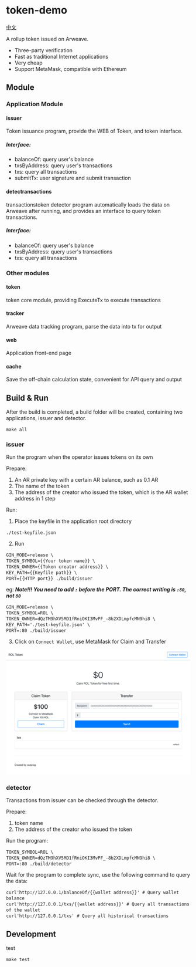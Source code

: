 # token-demo

[中文](./README_ZH.md)

A rollup token issued on Arweave.

- Three-party verification
- Fast as traditional Internet applications
- Very cheap
- Support MetaMask, compatible with Ethereum

## Module

### Application Module

#### issuer

Token issuance program, provide the WEB of Token, and token interface.

##### Interface:

- balanceOf: query user's balance
- txsByAddress: query user's transactions
- txs: query all transactions
- submitTx: user signature and submit transaction

#### detectransactions
 transactionstoken detector program automatically loads the data on Arweave after running, and provides an interface to query token transactions.

##### Interface:

- balanceOf: query user's balance
- txsByAddress: query user's transactions
- txs: query all transactions

### Other modules

#### token

token core module, providing ExecuteTx to execute transactions

#### tracker

Arweave data tracking program, parse the data into tx for output

#### web

Application front-end page

#### cache

Save the off-chain calculation state, convenient for API query and output

## Build & Run

After the build is completed, a build folder will be created, containing two applications, issuer and detector.

```shell
make all
```

### issuer

Run the program when the operator issues tokens on its own

Prepare:

1. An AR private key with a certain AR balance, such as 0.1 AR
2. The name of the token
3. The address of the creator who issued the token, which is the AR wallet address in 1 step

Run:

1. Place the keyfile in the application root directory
```shell
./test-keyfile.json
```
2. Run
```shell
GIN_MODE=release \
TOKEN_SYMBOL={{Your token name}} \
TOKEN_OWNER={{Token creator address}} \
KEY_PATH={{Keyfile path}} \
PORT={{HTTP port}} ./build/issuer
```
eg: ***Note!!! You need to add `:` before the PORT. The correct writing is `:80`, not `80`***
```shell
GIN_MODE=release \
TOKEN_SYMBOL=ROL \
TOKEN_OWNER=dQzTM9hXV5MD1fRniOKI3MvPF_-8b2XDLmpfcMN9hi8 \
KEY_PATH='./test-keyfile.json' \
PORT=:80 ./build/issuer
```
3. Click on `Connect Wallet`, use MetaMask for Claim and Transfer

![demo-1](./demo-1.png)

### detector

Transactions from issuer can be checked through the detector.

Prepare:

1. token name
2. The address of the creator who issued the token

Run the program:

```shell
TOKEN_SYMBOL=ROL \
TOKEN_OWNER=dQzTM9hXV5MD1fRniOKI3MvPF_-8b2XDLmpfcMN9hi8 \
PORT=:80 ./build/detector
```

Wait for the program to complete sync, use the following command to query the data:

```shell
curl'http://127.0.0.1/balanceOf/{{wallet address}}' # Query wallet balance
curl'http://127.0.0.1/txs/{{wallet address}}' # Query all transactions of the wallet
curl'http://127.0.0.1/txs' # Query all historical transactions
```

## Development

test

```shell
make test
```

